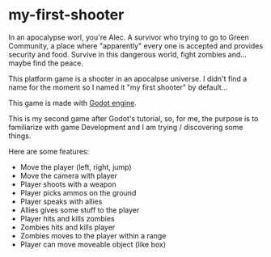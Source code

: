 # my-first-shooter

In an apocalypse worl, you're Alec. A survivor who trying to go to Green Community, a place where "apparently" every one is accepted and provides security and food. Survive in this dangerous world, fight zombies and... maybe find the peace.

This platform game is a shooter in an apocalpse universe. I didn't find a name for the moment so I named it "my first shooter" by default...

This game is made with [Godot engine](https://godotengine.org/).

This is my second game after Godot's tutorial, so, for me, the purpose is to familiarize with game Development and I am trying / discovering some things. 

Here are some features:
 - Move the player (left, right, jump)
 - Move the camera with player
 - Player shoots with a weapon
 - Player picks ammos on the ground
 - Player speaks with allies
 - Allies gives some stuff to the player
 - Player hits and kills zombies
 - Zombies hits and kills player
 - Zombies moves to the player within a range
 - Player can move moveable object (like box)
